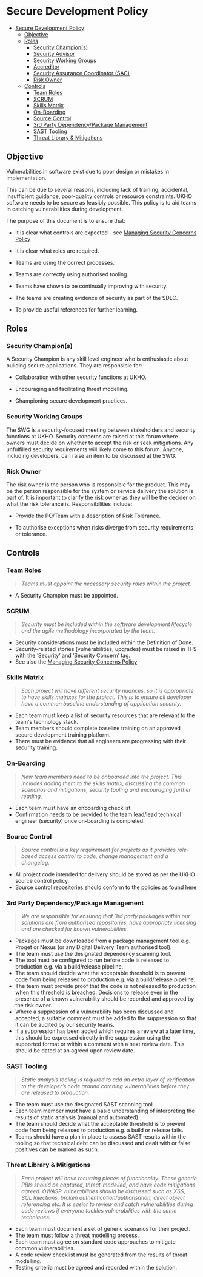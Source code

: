 # Secure Development Policy

- [Secure Development Policy](#secure-development-policy)
  - [Objective](#objective)
  - [Roles](#roles)
    - [Security Champion(s)](#security-champions)
    - [Security Advisor](#security-advisor)
    - [Security Working Groups](#security-working-groups)
    - [Accreditor](#accreditor)
    - [Security Assurance Coordinator (SAC)](#security-assurance-coordinator-sac)
    - [Risk Owner](#risk-owner)
  - [Controls](#controls)
    - [Team Roles](#team-roles)
    - [SCRUM](#scrum)
    - [Skills Matrix](#skills-matrix)
    - [On-Boarding](#on-boarding)
    - [Source Control](#source-control)
    - [3rd Party Dependency/Package Management](#3rd-party-dependencypackage-management)
    - [SAST Tooling](#sast-tooling)
    - [Threat Library & Mitigations](#threat-library--mitigations)

## Objective

Vulnerabilities in software exist due to poor design or mistakes in implementation.

This can be due to several reasons, including lack of training, accidental, insufficient guidance, poor-quality controls or resource constraints. UKHO software needs to be secure as feasibly possible. This policy is to aid teams in catching vulnerabilities during development.

The purpose of this document is to ensure that:

- It is clear what controls are expected - see [Managing Security Concerns Policy](../../security/ManagingSecurityConcerns/ManagingSecurityConcerns.md)
  
- It is clear what roles are required.

- Teams are using the correct processes.

- Teams are correctly using authorised tooling.

- Teams have shown to be continually improving with security.

- The teams are creating evidence of security as part of the SDLC.

- To provide useful references for further learning.

## Roles

### Security Champion(s)

A Security Champion is any skill level engineer who is enthusiastic about building secure applications. They are responsible for:

- Collaboration with other security functions at UKHO.

- Encouraging and facilitating threat modelling.

- Championing secure development practices.

### Security Working Groups

The SWG is a security-focused meeting between stakeholders and security functions at UKHO. Security concerns are raised at this forum where owners must decide on whether to accept the risk or seek mitigations. Any unfulfilled security requirements will likely come to this forum. Anyone, including developers, can raise an item to be discussed at the SWG.

### Risk Owner

The risk owner is the person who is responsible for the product. This may be the person responsible for the system or service delivery the solution is part of. It is important to clarify the risk owner as they will be the decider on what the risk tolerance is. Responsibilities include:

- Provide the PO/Team with a description of Risk Tolerance.

- To authorise exceptions when risks diverge from security requirements or tolerance.

## Controls

### Team Roles

>_Teams must appoint the necessary security roles within the project._

- A Security Champion must be appointed.

### SCRUM

>_Security must be included within the software development lifecycle and the agile methodology incorporated by the team._

- Security considerations must be included within the Definition of Done.
- Security-related stories (vulnerabilities, upgrades) must be raised in TFS with the ‘Security’ and ‘Security Concern’ tag.
- See also the [Managing Security Concerns Policy](../../security/ManagingSecurityConcerns/ManagingSecurityConcerns.md)

### Skills Matrix

>_Each project will have different security nuances, so it is appropriate to have skills matrixes for the project. This is to ensure all developer have a common baseline understanding of application security._

- Each team must keep a list of security resources that are relevant to the team's technology stack.
- Team members should complete baseline training on an approved secure development training platform.
- There must be evidence that all engineers are progressing with their security training.

### On-Boarding

>_New team members need to be onboarded into the project. This includes adding them to the skills matrix, discussing the common scenarios and mitigations, security tooling and encouraging further reading._

- Each team must have an onboarding checklist.
- Confirmation needs to be provided to the team lead/lead technical engineer (security) once on-boarding is completed.

### Source Control

>_Source control is a key requirement for projects as it provides role-based access control to code, change management and a changelog._

- All project code intended for delivery should be stored as per the UKHO source control policy.
- Source control repositories should conform to the policies as found [here](../SourceControl/SourceControlPolicy.md)

### 3rd Party Dependency/Package Management

>_We are responsible for ensuring that 3rd party packages within our solutions are from authorised repositories, have appropriate licensing and are checked for known vulnerabilities._

- Packages must be downloaded from a package management tool e.g. Proget or Nexus (or any Digital Delivery Team authorised tool).
- The team must use the designated dependency scanning tool.
- The tool must be configured to run before code is released to production e.g. via a build/release pipeline.
- The team should decide what the acceptable threshold is to prevent code from being released to production e.g. via a build/release pipeline.
- The team must provide proof that the code is not released to production when this threshold is breached. Decisions to release even in the presence of a known vulnerability should be recorded and approved by the risk owner.
- Where a suppression of a vulnerability has been discussed and accepted, a suitable comment must be added to the suppression so that it can be audited by our security teams.
- If a suppression has been added which requires a review at a later time, this should be expressed directly in the suppression using the supported format or within a comment with a next review date. This should be dated at an agreed upon review date. 

### SAST Tooling

>_Static analysis tooling is required to add an extra layer of verification to the developer’s code around catching vulnerabilities before they are released to production._

- The team must use the designated SAST scanning tool.
- Each team member must have a basic understanding of interpreting the results of static analysis (manual and automated).  
- The team should decide what the acceptable threshold is to prevent code from being released to production e.g. a build or release fails.
- Teams should have a plan in place to assess SAST results within the tooling so that technical debt can be discussed and dealt with or false positives can be marked as such.  

### Threat Library & Mitigations

>_Each project will have recurring pieces of functionality. These generic PBIs should be captured, threat-modelled, and have code mitigations agreed. OWASP vulnerabilities should be discussed such as XSS, SQL Injections, broken authentication/authorisation, direct object referencing etc. It is easier to review and catch vulnerabilities during code reviews if everyone tackles vulnerabilities with the same techniques._

- Each team must document a set of generic scenarios for their project.
- The team must follow a [threat modelling process](../../security/ThreatModelling/ThreatModelling.md).
- Each team must agree on standard code approaches to mitigate common vulnerabilities.
- A code review checklist must be generated from the results of threat modelling.
- Testing criteria must be agreed and recorded within the solution.
